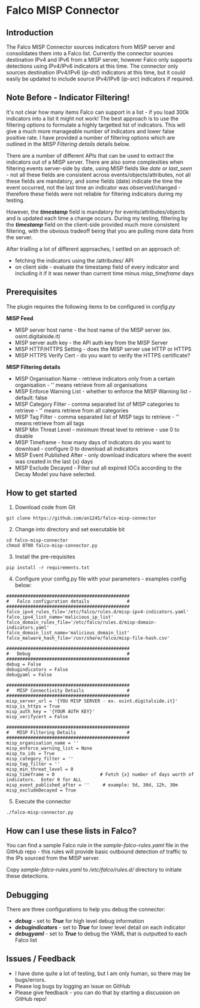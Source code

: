 # Falco MISP Connector

## Introduction
The Falco MISP Connector sources indicators from MISP server and consolidates them into a Falco list.  Currently the connector sources destination IPv4 and IPv6 from a MISP server, however Falco only supports detections using IPv4/IPv6 indicators at this time.  The connector only sources destination IPv4/IPv6 (*ip-dst*) indicators at this time, but it could easily be updated to include source IPv4/IPv6 (*ip-src*) indicators if required.   

## Note Before - Indicator Filtering!
It's not clear how many items Falco can support in a list - if you load 300k indicators into a list it might not work!  The best approach is to use the filtering options to formulate a highly targetted list of indicators.  This will give a much more manageable number of indicators and lower false positive rate.  I have provided a number of filtering options which are outlined in the *MISP Filtering details* details below.

There are a number of different APIs that can be used to extract the indicators out of a MISP server. There are also some complexities when filtering events server-side by date, using MISP fields like *date* or *last_seen* - not all these fields are consistent across events/objects/attributes, not all these fields are mandatory, and some fields (date) indicate the time the event occurred, not the last time an indicator was observed/changed - therefore these fields were not reliable for filtering indicators during my testing.

However, the ***timestamp*** field is mandatory for events/attributes/objects and is updated each time a change occurs.  During my testing, filtering by the ***timestamp*** field on the client-side provided much more consistent filtering, with the obvious tradeoff being that you are pulling more data from the server.

After trialling a lot of different approaches, I settled on an approach of:
- fetching the indicators using the /attributes/ API
- on client side - evaluate the timestamp field of every indicator and including it if it was newer than current time minus *misp_timeframe* days 

## Prerequisites
The plugin requires the following items to be configured in *config.py*

**MISP Feed**
- MISP server host name - the host name of the MISP server (ex. osint.digitalside.it)
- MISP server auth key - the API auth key from the MISP Server
- MISP HTTP/HTTPS Setting - does the MISP server use HTTP or HTTPS
- MISP HTTPS Verify Cert - do you want to verify the HTTPS certificate?

**MISP Filtering details**
- MISP Organisation Name - retrieve indicators only from a certain organisation - '' means retrieve from all organisations
- MISP Enforce Warning List - whether to enforce the MISP Warning list - default: false
- MISP Category Filter - comma separated list of MISP categories to retrieve - '' means retrieve from all categories
- MISP Tag Filter - comma separated list of MISP tags to retrieve - '' means retrieve from all tags
- MISP Min Threat Level - minimum threat level to retrieve - use 0 to disable
- MISP Timeframe - how many days of indicators do you want to download - configure 0 to download all indicators
- MISP Event Published After - only download indicators where the event was created in the last {x} days
- MISP Exclude Decayed - Filter out all expired IOCs according to the Decay Model you have selected.

## How to get started
1. Download code from Git
```
git clone https://github.com/an1245/falco-misp-connector
```

2. Change into directory and set executable bit
```
cd falco-misp-connector
chmod 0700 falco-misp-connector.py
```

3. Install the pre-requisites
```
pip install -r requirements.txt
```

4. Configure your config.py file with your parameters - examples config below:
```
##############################################
#   Falco configuration details              #
##############################################
falco_ipv4_rules_file='/etc/falco/rules.d/misp-ipv4-indicators.yaml'
falco_ipv4_list_name='malicious_ip_list'
falco_domain_rules_file='/etc/falco/rules.d/misp-domain-indicators.yaml'
falco_domain_list_name='malicious_domain_list'
falco_malware_hash_file='/usr/share/falco/misp-file-hash.csv'

##############################################
#   Debug                                    #
##############################################
debug = False
debugindicators = False
debugyaml = False

##############################################
#   MISP Connectivity Details                #
##############################################
misp_server_url = '{YOU MISP SERVER - ex. osint.digitalside.it}'
misp_is_https = True
misp_auth_key = '{YOUR AUTH KEY}'
misp_verifycert = False

##############################################
#   MISP Filtering Details                   #
##############################################
misp_organisation_name = ''
misp_enforce_warning_list = None
misp_to_ids = True
misp_category_filter = ''
misp_tag_filter = ''
misp_min_threat_level = 0
misp_timeframe = 0                 # Fetch {x} number of days worth of indicators.  Enter 0 for ALL
misp_event_published_after = ''     # example: 5d, 30d, 12h, 30m
misp_excludeDecayed = True        
```

5. Execute the connector
```
./falco-misp-connector.py
```

## How can I use these lists in Falco?
You can find a sample Falco rule in the *sample-falco-rules.yaml* file in the GitHub repo - this rules will provide basic outbound detection of traffic to the IPs sourced from the MISP server.

Copy *sample-falco-rules.yaml* to */etc/falco/rules.d/* directory to initiate these detections.

## Debugging
There are three configurations to help you debug the connector:
- ***debug*** - set to ***True*** for high level debug information
- ***debugindicators*** - set to ***True*** for lower level detail on each indicator
- ***debugyaml*** - set to ***True*** to debug the YAML that is outputted to each Falco list

## Issues / Feedback
- I have done quite a lot of testing, but I am only human, so there may be bugs/errors.
- Please log bugs by logging an issue on GitHub
- Please give feedback - you can do that by starting a discussion on GitHub repo!
